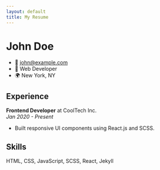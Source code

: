 ```yaml
---
layout: default
title: My Resume
---
```


# John Doe

- 📧 john@example.com  
- 💼 Web Developer  
- 🌍 New York, NY  

## Experience

**Frontend Developer** at CoolTech Inc.  
*Jan 2020 - Present*

- Built responsive UI components using React.js and SCSS.

## Skills

HTML, CSS, JavaScript, SCSS, React, Jekyll
